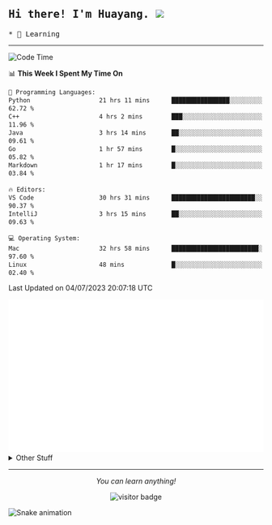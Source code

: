 <h2>
    <samp>Hi there! I'm Huayang. <img src="https://media.giphy.com/media/mGcNjsfWAjY5AEZNw6/giphy.gif" width="50"></samp>
</h2>
<p>
    <samp>
        * 🧐 Learning
    </samp>
</p>

<hr>

<!--START_SECTION:waka-->
![Code Time](http://img.shields.io/badge/Code%20Time-1%2C047%20hrs%2051%20mins-blue)

📊 **This Week I Spent My Time On** 

```text
💬 Programming Languages: 
Python                   21 hrs 11 mins      ████████████████░░░░░░░░░   62.72 % 
C++                      4 hrs 2 mins        ███░░░░░░░░░░░░░░░░░░░░░░   11.96 % 
Java                     3 hrs 14 mins       ██░░░░░░░░░░░░░░░░░░░░░░░   09.61 % 
Go                       1 hr 57 mins        █░░░░░░░░░░░░░░░░░░░░░░░░   05.82 % 
Markdown                 1 hr 17 mins        █░░░░░░░░░░░░░░░░░░░░░░░░   03.84 % 

🔥 Editors: 
VS Code                  30 hrs 31 mins      ███████████████████████░░   90.37 % 
IntelliJ                 3 hrs 15 mins       ██░░░░░░░░░░░░░░░░░░░░░░░   09.63 % 

💻 Operating System: 
Mac                      32 hrs 58 mins      ████████████████████████░   97.60 % 
Linux                    48 mins             █░░░░░░░░░░░░░░░░░░░░░░░░   02.40 % 
```


 Last Updated on 04/07/2023 20:07:18 UTC
<!--END_SECTION:waka-->

<picture>
    <img src="/github-metrics.svg" alt="github metrics" style='visibility:visible'>
</picture>

<details>
  <summary>Other Stuff</summary>
  <br />
<!--   
  <p align="left">
    <img height="180em" src="https://github-readme-streak-stats.herokuapp.com/?user=GuillaumeFalourd" />
    
  </p> -->

  * 🏆 Some GitHub statistical reports:
  
  <img width="100%" src="https://github-profile-trophy.vercel.app/?username=xmchxup&column=7">
  <p align="left">  
    <img height="180em" src="https://github-readme-stats.vercel.app/api?username=xmchxup&hide_border=true&show_icons=true&include_all_commits=true&bg_color=0,EC6C6C,FFD479,FFFC79,73FA79&theme=graywhite&locale=en" />
    <img height="180em" src="https://github-readme-stats.vercel.app/api/top-langs/?username=xmchxup&hide=css,scss,html&langs_count=8&hide_border=true&layout=compact&bg_color=0,73FA79,73FDFF,D783FF&theme=graywhite&locale=en" />
  </p>
  
  <img width="100%" src="https://github-profile-summary-cards.vercel.app/api/cards/profile-details?username=xmchxup&theme=github" />
 
</a>
</details>
<hr>
<p align="center">
    <i>You can learn anything!</i>
    <p align="center">
        <img src="https://visitor-badge.laobi.icu/badge?page_id=xmchxup" alt="visitor badge"/>       
    </p>
</p>

![Snake animation](https://github.com/XmchxUp/XmchxUp/blob/output/github-contribution-grid-snake.gif)


